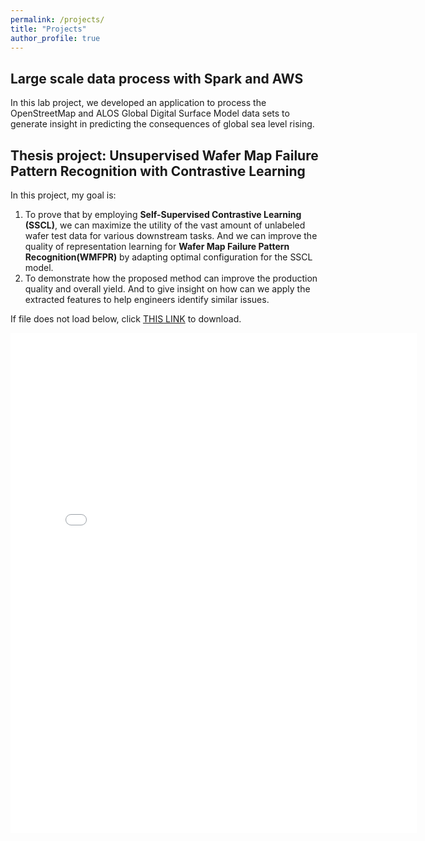 ```yaml
---
permalink: /projects/
title: "Projects"
author_profile: true
---
```

## Large scale data process with Spark and AWS

In this lab project, we developed an application to process the OpenStreetMap and ALOS Global Digital Surface Model data sets to generate insight in predicting the consequences of global sea level rising. 


## Thesis project: Unsupervised Wafer Map Failure Pattern Recognition with Contrastive Learning



In this project, my goal is:

1. To prove that by employing **Self-Supervised Contrastive Learning (SSCL)**, we can maximize the utility of the vast amount of unlabeled wafer test data for various downstream tasks. And we can improve the quality of representation learning for **Wafer Map Failure Pattern Recognition(WMFPR)** by adapting optimal configuration for the SSCL model.
2.  To demonstrate how the proposed method can improve the production quality and overall yield. And to give insight on how can we apply the extracted features to help engineers identify similar issues.


   
If file does not load below, click [THIS LINK](https://kevin-zx-liu.github.io/files/masters_thesis.pdf) to download.

<embed src="{{ site.baseurl }}/files/masters_thesis.pdf" width="650" height="800" type='application/pdf'>